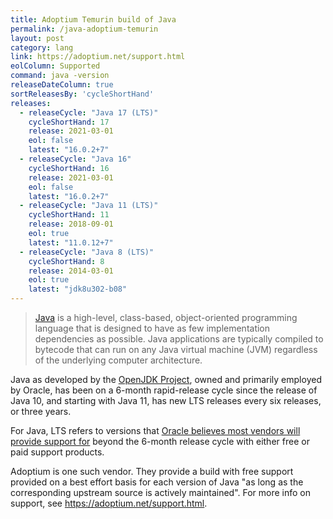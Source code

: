 ```yaml
---
title: Adoptium Temurin build of Java
permalink: /java-adoptium-temurin
layout: post
category: lang
link: https://adoptium.net/support.html
eolColumn: Supported
command: java -version
releaseDateColumn: true
sortReleasesBy: 'cycleShortHand'
releases:
  - releaseCycle: "Java 17 (LTS)"
    cycleShortHand: 17
    release: 2021-03-01
    eol: false
    latest: "16.0.2+7"
  - releaseCycle: "Java 16"
    cycleShortHand: 16
    release: 2021-03-01
    eol: false
    latest: "16.0.2+7"
  - releaseCycle: "Java 11 (LTS)"
    cycleShortHand: 11
    release: 2018-09-01
    eol: true
    latest: "11.0.12+7"
  - releaseCycle: "Java 8 (LTS)"
    cycleShortHand: 8
    release: 2014-03-01
    eol: true
    latest: "jdk8u302-b08"
---
```


> [Java](https://oracle.com/java/) is a high-level, class-based, object-oriented programming language that is designed to have as few implementation dependencies as possible. Java applications are typically compiled to bytecode that can run on any Java virtual machine (JVM) regardless of the underlying computer architecture.

Java as developed by the [OpenJDK Project](https://openjdk.java.net/), owned and primarily employed by Oracle, has been on a 6-month rapid-release cycle since the release of Java 10, and starting with Java 11, has new LTS releases every six releases, or three years.

For Java, LTS refers to versions that [Oracle believes most vendors will provide support for](https://medium.com/@javachampions/java-is-still-free-2-0-0-6b9aa8d6d244) beyond the 6-month release cycle with either free or paid support products.

Adoptium is one such vendor. They provide a build with free support provided on a best effort basis for each version of Java "as long as the corresponding upstream source is actively maintained". For more info on support, see <https://adoptium.net/support.html>.
